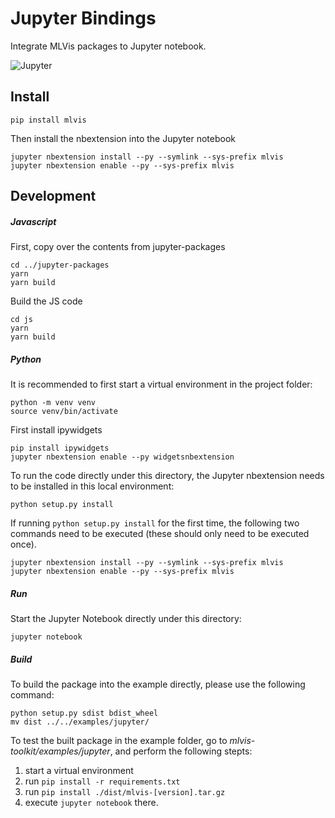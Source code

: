 # Jupyter Bindings

Integrate MLVis packages to Jupyter notebook.

<img alt="Jupyter" src="https://d1a3f4spazzrp4.cloudfront.net/mlvis/jupyter/docs/demo.gif"></img>

## Install

```
pip install mlvis
```

Then install the nbextension into the Jupyter notebook

```
jupyter nbextension install --py --symlink --sys-prefix mlvis
jupyter nbextension enable --py --sys-prefix mlvis
```

## Development

##### Javascript

First, copy over the contents from jupyter-packages

```
cd ../jupyter-packages
yarn
yarn build
```

Build the JS code

```
cd js
yarn
yarn build
```

##### Python

It is recommended to first start a virtual environment in the project folder:

```
python -m venv venv
source venv/bin/activate
```

First install ipywidgets

<!-- todo: ipywidgets should be installed together with `python setup.py install`-->

```
pip install ipywidgets
jupyter nbextension enable --py widgetsnbextension
```

To run the code directly under this directory, the Jupyter nbextension needs to be installed in this local environment:

```
python setup.py install
```

If running `python setup.py install` for the first time, the following two commands need to be executed (these should only need to be executed once).

```
jupyter nbextension install --py --symlink --sys-prefix mlvis
jupyter nbextension enable --py --sys-prefix mlvis
```

##### Run

Start the Jupyter Notebook directly under this directory:

```
jupyter notebook
```

##### Build

To build the package into the example directly, please use the following command:

```
python setup.py sdist bdist_wheel
mv dist ../../examples/jupyter/
```

To test the built package in the example folder, go to _mlvis-toolkit/examples/jupyter_, and perform the following stepts:

1. start a virtual environment
2. run `pip install -r requirements.txt`
3. run `pip install ./dist/mlvis-[version].tar.gz`
4. execute `jupyter notebook` there.
